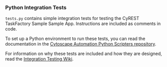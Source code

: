 ### Python Integration Tests

```tests.py``` contains simple integration tests for testing the CyREST TaskFactory Sample Sample App. Instructions are included as comments in code.

To set up a Python environment to run these tests, you can read the documentation in the [Cytoscape Automation Python Scripters repository](https://github.com/cytoscape/cytoscape-automation/tree/master/for-scripters/Python#installation).

For information on why these tests are included and how they are designed, read the [Integration Testing Wiki](https://github.com/cytoscape/cytoscape-automation/wiki/App-Developers:-Integration-Testing).
